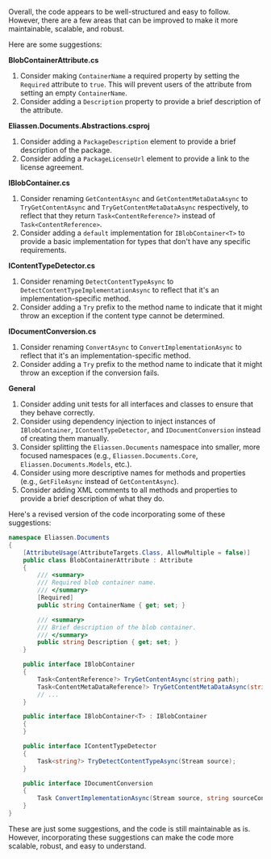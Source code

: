 Overall, the code appears to be well-structured and easy to follow. However, there are a few areas that can be improved to make it more maintainable, scalable, and robust.

Here are some suggestions:

**BlobContainerAttribute.cs**

1. Consider making `ContainerName` a required property by setting the `Required` attribute to `true`. This will prevent users of the attribute from setting an empty `ContainerName`.
2. Consider adding a `Description` property to provide a brief description of the attribute.

**Eliassen.Documents.Abstractions.csproj**

1. Consider adding a `PackageDescription` element to provide a brief description of the package.
2. Consider adding a `PackageLicenseUrl` element to provide a link to the license agreement.

**IBlobContainer.cs**

1. Consider renaming `GetContentAsync` and `GetContentMetaDataAsync` to `TryGetContentAsync` and `TryGetContentMetaDataAsync` respectively, to reflect that they return `Task<ContentReference?>` instead of `Task<ContentReference>`.
2. Consider adding a `default` implementation for `IBlobContainer<T>` to provide a basic implementation for types that don't have any specific requirements.

**IContentTypeDetector.cs**

1. Consider renaming `DetectContentTypeAsync` to `DetectContentTypeImplementationAsync` to reflect that it's an implementation-specific method.
2. Consider adding a `Try` prefix to the method name to indicate that it might throw an exception if the content type cannot be determined.

**IDocumentConversion.cs**

1. Consider renaming `ConvertAsync` to `ConvertImplementationAsync` to reflect that it's an implementation-specific method.
2. Consider adding a `Try` prefix to the method name to indicate that it might throw an exception if the conversion fails.

**General**

1. Consider adding unit tests for all interfaces and classes to ensure that they behave correctly.
2. Consider using dependency injection to inject instances of `IBlobContainer`, `IContentTypeDetector`, and `IDocumentConversion` instead of creating them manually.
3. Consider splitting the `Eliassen.Documents` namespace into smaller, more focused namespaces (e.g., `Eliassen.Documents.Core`, `Eliassen.Documents.Models`, etc.).
4. Consider using more descriptive names for methods and properties (e.g., `GetFileAsync` instead of `GetContentAsync`).
5. Consider adding XML comments to all methods and properties to provide a brief description of what they do.

Here's a revised version of the code incorporating some of these suggestions:

```csharp
namespace Eliassen.Documents
{
    [AttributeUsage(AttributeTargets.Class, AllowMultiple = false)]
    public class BlobContainerAttribute : Attribute
    {
        /// <summary>
        /// Required blob container name.
        /// </summary>
        [Required]
        public string ContainerName { get; set; }

        /// <summary>
        /// Brief description of the blob container.
        /// </summary>
        public string Description { get; set; }
    }

    public interface IBlobContainer
    {
        Task<ContentReference?> TryGetContentAsync(string path);
        Task<ContentMetaDataReference?> TryGetContentMetaDataAsync(string path);
        // ...
    }

    public interface IBlobContainer<T> : IBlobContainer
    {
    }

    public interface IContentTypeDetector
    {
        Task<string?> TryDetectContentTypeAsync(Stream source);
    }

    public interface IDocumentConversion
    {
        Task ConvertImplementationAsync(Stream source, string sourceContentType, Stream destination, string destinationContentType);
    }
}
```

These are just some suggestions, and the code is still maintainable as is. However, incorporating these suggestions can make the code more scalable, robust, and easy to understand.